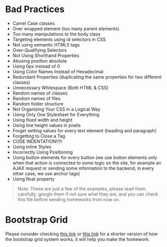 # Bad Practices 
* Camel Case classes
* Over wrapped element (too many parent elements)
* Too many manipulations to the body class
* Targeting elements using id selectors in CSS
* Not using semantic HTML5 tags 
* Over-Qualifying Selectors
*  Not Using Shorthand Properties
* Abusing position absolute
* Using 0px instead of 0
*  Using Color Names Instead of Hexadecimal
*  Redundant Properties (duplicating the same properties for two different classes)
* Unnecessary Whitespace (Both HTML & CSS)
* Random names of classes
* Random names of files
* Random folder structure
*  Not Organizing Your CSS in a Logical Way
* Using Only One Stylesheet for Everything
* Using fixed width and height
* Using line height values in pixels
* Forget setting values for every text element (heading and paragraph)
* Forgetting to Close a Tag
* CODE INDENTATION!!!!!
* Using Inline Styles
*  Incorrectly Using Positioning
* Using button elements for every button (we use button elements only when that action is connected to some logic on the site, for example an AJAX request or sending some information to the backend, in every other case, we use anchor tags)
* Using float property

> Note: These are just a few of the examples, please read them carefully, google them if not sure what they are,  and you can check this file before sending homeworks from now on.

# Bootstrap Grid

Please consider checking [this link](https://uxplanet.org/how-the-bootstrap-4-grid-works-a1b04703a3b7)  or [this link](https://www.freecodecamp.org/news/learn-the-bootstrap-4-grid-system-in-10-minutes-e83bfae115da/) for a shorter version of how the bootstrap grid system works, it will help you make the homework.

 
